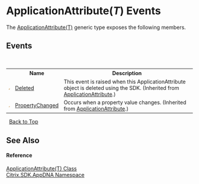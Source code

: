 # ApplicationAttribute(*T*) Events
 

The <a href="T_Citrix_SDK_AppDNA_ApplicationAttribute_1">ApplicationAttribute(T)</a> generic type exposes the following members.


## Events
&nbsp;<table><tr><th></th><th>Name</th><th>Description</th></tr><tr><td>![Public event](media/pubevent.gif "Public event")</td><td><a href="E_Citrix_SDK_AppDNA_ApplicationAttribute_Deleted">Deleted</a></td><td>
This event is raised when this ApplicationAttribute object is deleted using the SDK.
 (Inherited from <a href="T_Citrix_SDK_AppDNA_ApplicationAttribute">ApplicationAttribute</a>.)</td></tr><tr><td>![Public event](media/pubevent.gif "Public event")</td><td><a href="E_Citrix_SDK_AppDNA_ApplicationAttribute_PropertyChanged">PropertyChanged</a></td><td>
Occurs when a property value changes.
 (Inherited from <a href="T_Citrix_SDK_AppDNA_ApplicationAttribute">ApplicationAttribute</a>.)</td></tr></table>&nbsp;
<a href="#applicationattribute(*t*)-events">Back to Top</a>

## See Also


#### Reference
<a href="T_Citrix_SDK_AppDNA_ApplicationAttribute_1">ApplicationAttribute(T) Class</a><br /><a href="N_Citrix_SDK_AppDNA">Citrix.SDK.AppDNA Namespace</a><br />